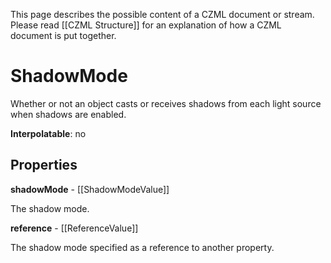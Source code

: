 This page describes the possible content of a CZML document or stream. Please read [[CZML Structure]] for an explanation of how a CZML document is put together.

# ShadowMode

Whether or not an object casts or receives shadows from each light source when shadows are enabled.

**Interpolatable**: no

## Properties

**shadowMode** - [[ShadowModeValue]]

The shadow mode.


**reference** - [[ReferenceValue]]

The shadow mode specified as a reference to another property.


